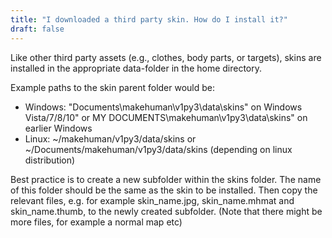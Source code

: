 ```yaml
---
title: "I downloaded a third party skin. How do I install it?"
draft: false
---
```


Like other third party assets (e.g., clothes, body parts, or targets), skins are installed in the appropriate data-folder in the home directory. 

Example paths to the skin parent folder would be:

* Windows: "Documents\makehuman\v1py3\data\skins" on Windows Vista/7/8/10"  or MY DOCUMENTS\makehuman\v1py3\data\skins" on earlier Windows
* Linux:    \~/makehuman/v1py3/data/skins or \~/Documents/makehuman/v1py3/data/skins (depending on linux distribution)

Best practice is to create a new subfolder within the skins folder. The name of this folder should be the same as the skin to be installed. Then copy the relevant files, e.g. for example skin_name.jpg, skin_name.mhmat and skin_name.thumb, to the newly created subfolder. (Note that there might be more files, for example a normal map etc)
